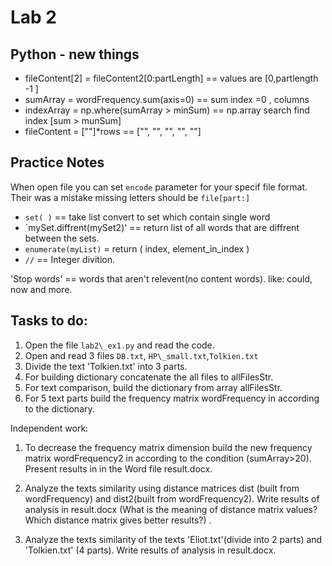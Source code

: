 # Lab 2

## Python - new things
* fileContent[2]  = fileContent2[0:partLength] == values are [0,partlength -1 ]
* sumArray =  wordFrequency.sum(axis=0) == sum index =0 , columns
* indexArray = np.where(sumArray > minSum) == np.array search find index [sum > munSum]
* fileContent = [""]*rows == ["", "", "", "", ""]

## Practice Notes

When open file you can set `encode` parameter for your specif file format.\
Their was a mistake missing letters should be `file[part:]`

* `set( )` == take list convert to set which contain single word 
* `mySet.diffrent(mySet2)' == return list of all words that are diffrent between the sets.
* `enumerate(myList)` = return ( index, element_in_index )
* `//` == Integer divition.

'Stop words' == words that aren't relevent(no content words). like: could, now and more.

## Tasks to do:
1.	Open the file `lab2\_ex1.py` and read the code. 
2.	Open and read 3 files `DB.txt`, `HP\_small.txt`,`Tolkien.txt` 
3.	Divide the text 'Tolkien.txt' into 3 parts. 
4.	For building dictionary concatenate the all files to allFilesStr.  
5.	For text comparison, build the dictionary from array allFilesStr. 
6.	For 5 text parts build the frequency matrix wordFrequency in according to the dictionary.

Independent work:
1.	To decrease the frequency matrix dimension build the new frequency matrix wordFrequency2 in according to the condition (sumArray>20). Present results in in the Word file result.docx.

2.	Analyze the texts similarity using distance matrices dist (built from wordFrequency) and dist2(built from wordFrequency2). Write results of analysis  in result.docx (What is the meaning of distance matrix values? Which distance matrix gives better results?) .

3.	Analyze the texts similarity of the texts 'Eliot.txt'(divide into 2 parts) and 'Tolkien.txt' (4 parts). Write results of analysis  in result.docx.
